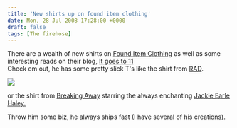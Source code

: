 ```yaml
---
title: 'New shirts up on found item clothing'
date: Mon, 28 Jul 2008 17:28:00 +0000
draft: false
tags: [The firehose]
---
```


There are a wealth of new shirts on [Found Item Clothing](http://www.founditemclothing.com/) as well as some interesting reads on their blog, [It goes to 11](http://www.founditemclothing.com/itgoesto11)  
Check em out, he has some pretty slick T's like the shirt from [RAD](http://www.imdb.com/title/tt0091817/).  
  
![](http://www.founditemclothing.com/t-shirts/gfx/rad-racing-shirt-lg.jpg)  
  
or the shirt from [Breaking Away](http://www.imdb.com/title/tt0078902/) starring the always enchanting [Jackie Earle Haley.](http://www.imdb.com/name/nm0355097/)  
  
Throw him some biz, he always ships fast (I have several of his creations).